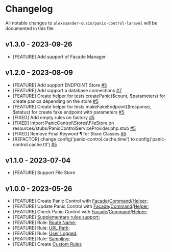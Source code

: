 # Changelog

All notable changes to `alexssander-cusin/panic-control-laravel` will be documented in this file.

## v1.3.0 - 2023-09-26
- [FEATURE] Add support of Facade Manager

## v1.2.0 - 2023-08-09
- [FEATURE] Add support ENDPOINT Store [#5](https://github.com/alexssander-cusin/panic-control-laravel/issues/5)
- [FEATURE] Add support a database connections [#7](https://github.com/alexssander-cusin/panic-control-laravel/issues/7)
- [FEATURE] Create helper for tests createPanic($count, $parameters) for create panics depending on the store [#5](https://github.com/alexssander-cusin/panic-control-laravel/issues/5)
- [FEATURE] Create helper for tests makeFakeEndpoint($response, $status) for create fake endpoint with parameters [#5](https://github.com/alexssander-cusin/panic-control-laravel/issues/5)
- [FIXED] Add empty rules on factory [#5](https://github.com/alexssander-cusin/panic-control-laravel/issues/5)
- [FIXED] Import PanicControl\Stores\FileStore on resources/stubs/PanicControlServiceProvider.php.stub [#5](https://github.com/alexssander-cusin/panic-control-laravel/issues/5)
- [FIXED] Remove Final Keyword ¶ for Store Classes [#5](https://github.com/alexssander-cusin/panic-control-laravel/issues/5)
- [REFACTOR] change config('panic-control.cache.time') to config('panic-control.cache.ttl') [#5](https://github.com/alexssander-cusin/panic-control-laravel/issues/5)

## v1.1.0 - 2023-07-04
- [FEATURE] Support File Store

## v1.0.0 - 2023-05-26

- [FEATURE] Create Panic Control with [Facade]/[Command]/[Helper];
- [FEATURE] Update Panic Control with [Facade]/[Command]/[Helper];
- [FEATURE] Check Panic Control with [Facade]/[Command]/[Helper];
- [FEATURE] [Supplementary rules support](https://github.com/alexssander-cusin/panic-control-laravel#rules);
- [FEATURE] Rule: [Route Name](https://github.com/alexssander-cusin/panic-control-laravel#route-name);
- [FEATURE] Rule: [URL Path](https://github.com/alexssander-cusin/panic-control-laravel#url-path);
- [FEATURE] Rule: [User Logged](https://github.com/alexssander-cusin/panic-control-laravel#user-logged);
- [FEATURE] Rule: [Sampling](https://github.com/alexssander-cusin/panic-control-laravel#sampling);
- [FEATURE] Create [Custom Rules](https://github.com/alexssander-cusin/panic-control-laravel#custom-rules)

[Facade]: https://github.com/alexssander-cusin/panic-control-laravel#facade
[Helper]: https://github.com/alexssander-cusin/panic-control-laravel#helper
[Command]: https://github.com/alexssander-cusin/panic-control-laravel#command
